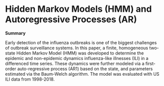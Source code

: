 # Hidden Markov Models (HMM) and Autoregressive Processes (AR)


**Summary**

Early detection of the influenza outbreaks is one of the biggest challenges of outbreak surveillance systems. In this paper, a finite, homogeneous two-state Hidden Markov Model (HMM) was developed to determine the epidemic and non-epidemic dynamics influenza-like illnesses (ILI) in a differenced time series. These dynamics were further modeled via a first-order auto-regressive process (AR1) based on the state, and parameters estimated via the Baum-Welch
algorithm. The model was evaluated with US ILI data from 1998-2018.